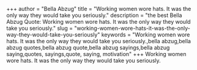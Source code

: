 +++
author = "Bella Abzug"
title = "Working women wore hats. It was the only way they would take you seriously."
description = "the best Bella Abzug Quote: Working women wore hats. It was the only way they would take you seriously."
slug = "working-women-wore-hats-it-was-the-only-way-they-would-take-you-seriously"
keywords = "Working women wore hats. It was the only way they would take you seriously.,bella abzug,bella abzug quotes,bella abzug quote,bella abzug sayings,bella abzug saying,quotes, sayings,quote, saying, motivation"
+++
Working women wore hats. It was the only way they would take you seriously.
